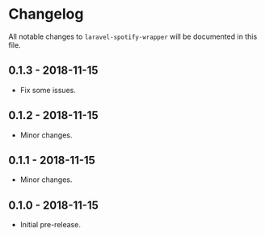 # Changelog

All notable changes to `laravel-spotify-wrapper` will be documented in this file.

## 0.1.3 - 2018-11-15

- Fix some issues.

## 0.1.2 - 2018-11-15

- Minor changes.

## 0.1.1 - 2018-11-15

- Minor changes.

## 0.1.0 - 2018-11-15

- Initial pre-release.
